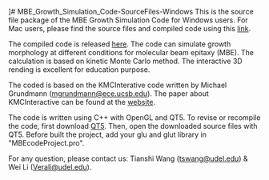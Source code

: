 ]# MBE_Growth_Simulation_Code-SourceFiles-Windows
This is the source file package of the MBE Growth Simulation Code for Windows users. For Mac users, please find the source files and compiled code using this [link](https://github.com/tianshi-wang/MBE_Growth_Simulation_Code-Mac).

The compiled code is released [here](https://github.com/tianshi-wang/MBE_Growth_Simulation_Code-Windows/releases). The code can simulate growth morphology at different conditions for molecular beam epitaxy (MBE). The calculation is based on kinetic Monte Carlo method. The interactive 3D rending is excellent for education purpose.

The coded is based on the KMCInterative code written by Michael Grundmann (mgrundmann@ece.ucsb.edu). The paper about KMCInteractive can be found at the [website](http://my.ece.ucsb.edu/mgrundmann/kmcinteractive/mbesimpaper.pdf).

The code is written using C++ with OpenGL and QT5. To revise or recompile the code, first download [QT5](https://www1.qt.io/download-open-source/?hsCtaTracking=f977210e-de67-475f-a32b-65cec207fd03%7Cd62710cd-e1db-46aa-8d4d-2f1c1ffdacea#section-2). Then, open the downloaded source files with QT5. Before built the project, add your glu and glut library in "MBEcodeProject.pro". 

For any question, please contact us: Tianshi Wang (tswang@udel.edu) & Wei Li (Verali@udel.edu).
